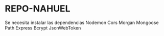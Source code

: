 # REPO-NAHUEL

Se necesita instalar las dependencias
Nodemon
Cors
Morgan
Mongoose
Path
Express
Bcrypt
JsonWebToken 
